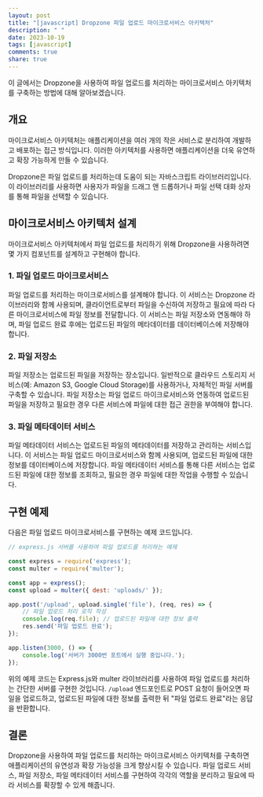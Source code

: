 ```yaml
---
layout: post
title: "[javascript] Dropzone 파일 업로드 마이크로서비스 아키텍처"
description: " "
date: 2023-10-19
tags: [javascript]
comments: true
share: true
---
```


이 글에서는 Dropzone을 사용하여 파일 업로드를 처리하는 마이크로서비스 아키텍처를 구축하는 방법에 대해 알아보겠습니다.

## 개요

마이크로서비스 아키텍처는 애플리케이션을 여러 개의 작은 서비스로 분리하여 개발하고 배포하는 접근 방식입니다. 이러한 아키텍처를 사용하면 애플리케이션을 더욱 유연하고 확장 가능하게 만들 수 있습니다.

Dropzone은 파일 업로드를 처리하는데 도움이 되는 자바스크립트 라이브러리입니다. 이 라이브러리를 사용하면 사용자가 파일을 드래그 앤 드롭하거나 파일 선택 대화 상자를 통해 파일을 선택할 수 있습니다. 

## 마이크로서비스 아키텍처 설계

마이크로서비스 아키텍처에서 파일 업로드를 처리하기 위해 Dropzone을 사용하려면 몇 가지 컴포넌트를 설계하고 구현해야 합니다.

### 1. 파일 업로드 마이크로서비스

파일 업로드를 처리하는 마이크로서비스를 설계해야 합니다. 이 서비스는 Dropzone 라이브러리와 함께 사용되며, 클라이언트로부터 파일을 수신하여 저장하고 필요에 따라 다른 마이크로서비스에 파일 정보를 전달합니다. 이 서비스는 파일 저장소와 연동해야 하며, 파일 업로드 완료 후에는 업로드된 파일의 메타데이터를 데이터베이스에 저장해야 합니다.

### 2. 파일 저장소

파일 저장소는 업로드된 파일을 저장하는 장소입니다. 일반적으로 클라우드 스토리지 서비스(예: Amazon S3, Google Cloud Storage)를 사용하거나, 자체적인 파일 서버를 구축할 수 있습니다. 파일 저장소는 파일 업로드 마이크로서비스와 연동하여 업로드된 파일을 저장하고 필요한 경우 다른 서비스에 파일에 대한 접근 권한을 부여해야 합니다.

### 3. 파일 메타데이터 서비스

파일 메타데이터 서비스는 업로드된 파일의 메타데이터를 저장하고 관리하는 서비스입니다. 이 서비스는 파일 업로드 마이크로서비스와 함께 사용되며, 업로드된 파일에 대한 정보를 데이터베이스에 저장합니다. 파일 메타데이터 서비스를 통해 다른 서비스는 업로드된 파일에 대한 정보를 조회하고, 필요한 경우 파일에 대한 작업을 수행할 수 있습니다.

## 구현 예제

다음은 파일 업로드 마이크로서비스를 구현하는 예제 코드입니다.

```javascript
// express.js 서버를 사용하여 파일 업로드를 처리하는 예제

const express = require('express');
const multer = require('multer');

const app = express();
const upload = multer({ dest: 'uploads/' });

app.post('/upload', upload.single('file'), (req, res) => {
    // 파일 업로드 처리 로직 작성
    console.log(req.file); // 업로드된 파일에 대한 정보 출력
    res.send('파일 업로드 완료');
});

app.listen(3000, () => {
    console.log('서버가 3000번 포트에서 실행 중입니다.');
});
```

위의 예제 코드는 Express.js와 multer 라이브러리를 사용하여 파일 업로드를 처리하는 간단한 서버를 구현한 것입니다. `/upload` 엔드포인트로 POST 요청이 들어오면 파일을 업로드하고, 업로드된 파일에 대한 정보를 출력한 뒤 "파일 업로드 완료"라는 응답을 반환합니다.

## 결론

Dropzone을 사용하여 파일 업로드를 처리하는 마이크로서비스 아키텍처를 구축하면 애플리케이션의 유연성과 확장 가능성을 크게 향상시킬 수 있습니다. 파일 업로드 서비스, 파일 저장소, 파일 메타데이터 서비스를 구현하여 각각의 역할을 분리하고 필요에 따라 서비스를 확장할 수 있게 해줍니다.